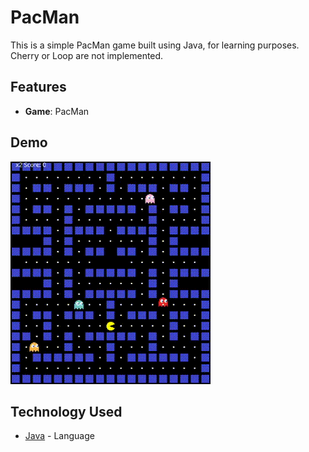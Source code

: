 # PacMan

This is a simple PacMan game built using Java, for learning purposes.
Cherry or Loop are not implemented.

## Features

- **Game**: PacMan

## Demo

![Game](public/output.gif)

## Technology Used

- [Java]([https://www.javascript.com/](https://www.java.com/en/download/help/whatis_java.html)) - Language

[^1]: Referenced from YouTube channel @javascriptmastery
